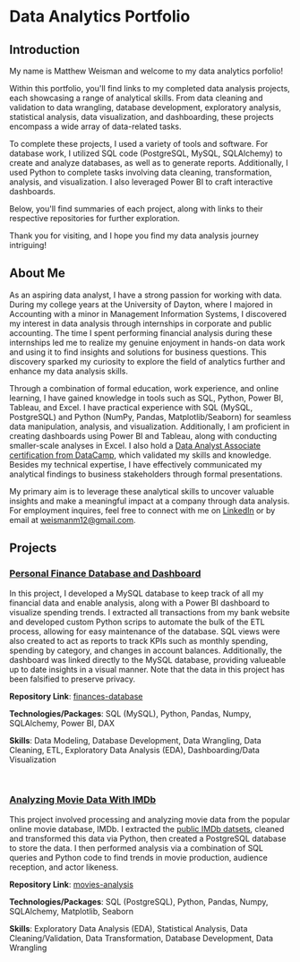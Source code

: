 # Data Analytics Portfolio

## Introduction

My name is Matthew Weisman and welcome to my data analytics porfolio!

Within this portfolio, you'll find links to my completed data analysis projects, each showcasing a range of analytical skills. From data cleaning and validation to data wrangling, database development, exploratory analysis, statistical analysis, data visualization, and dashboarding, these projects encompass a wide array of data-related tasks.

To complete these projects, I used a variety of tools and software. For database work, I utilized SQL code (PostgreSQL, MySQL, SQLAlchemy) to create and analyze databases, as well as to generate reports. Additionally, I used Python to complete tasks involving data cleaning, transformation, analysis, and visualization. I also leveraged Power BI to craft interactive dashboards.

Below, you'll find summaries of each project, along with links to their respective repositories for further exploration.

Thank you for visiting, and I hope you find my data analysis journey intriguing!

## About Me

As an aspiring data analyst, I have a strong passion for working with data. During my college years at the University of Dayton, where I majored in Accounting with a minor in Management Information Systems, I discovered my interest in data analysis through internships in corporate and public accounting. The time I spent performing financial analysis during these internships led me to realize my genuine enjoyment in hands-on data work and using it to find insights and solutions for business questions. This discovery sparked my curiosity to explore the field of analytics further and enhance my data analysis skills.

Through a combination of formal education, work experience, and online learning, I have gained knowledge in tools such as SQL, Python, Power BI, Tableau, and Excel. I have practical experience with SQL (MySQL, PostgreSQL) and Python (NumPy, Pandas, Matplotlib/Seaborn) for seamless data manipulation, analysis, and visualization. Additionally, I am proficient in creating dashboards using Power BI and Tableau, along with conducting smaller-scale analyses in Excel. I also hold a [Data Analyst Associate certification from DataCamp](https://app.datacamp.com/certification), which validated my skills and knowledge. Besides my technical expertise, I have effectively communicated my analytical findings to business stakeholders through formal presentations. 

My primary aim is to leverage these analytical skills to uncover valuable insights and make a meaningful impact at a company through data analysis. For employment inquires, feel free to connect with me on [LinkedIn](www.linkedin.com/in/matthewweisman2022
) or by email at weismanm12@gmail.com.

## Projects

### [Personal Finance Database and Dashboard](https://github.com/weismanm12/finances-database)

In this project, I developed a MySQL database to keep track of all my financial data and enable analysis, along with a Power BI dashboard to visualize spending trends. I extracted all transactions from my bank website and developed custom Python scrips to automate the bulk of the ETL process, allowing for easy maintenance of the database. SQL views were also created to act as reports to track KPIs such as monthly spending, spending by category, and changes in account balances. Additionally, the dashboard was linked directly to the MySQL database, providing valueable up to date insights in a visual manner. Note that the data in this project has been falsified to preserve privacy.

**Repository Link**: [finances-database](https://github.com/weismanm12/finances-database)

**Technologies/Packages**:  SQL (MySQL), Python, Pandas, Numpy, SQLAlchemy, Power BI, DAX

**Skills**: Data Modeling, Database Development, Data Wrangling, Data Cleaning, ETL, Exploratory Data Analysis (EDA), Dashboarding/Data Visualization


<br> 


### [Analyzing Movie Data With IMDb](https://github.com/weismanm12/movies-analysis)
This project involved processing and analyzing movie data from the popular online movie database, IMDb. I extracted the [public IMDb datsets](https://developer.imdb.com/non-commercial-datasets/), cleaned and transformed this data via Python, then created a PostgreSQL database to store the data. I then performed analysis via a combination of SQL queries and Python code to find trends in movie production, audience reception, and actor likeness.

**Repository Link**: [movies-analysis](https://github.com/weismanm12/movies-analysis)

**Technologies/Packages**: SQL (PostgreSQL), Python, Pandas, Numpy, SQLAlchemy, Matplotlib, Seaborn

**Skills**: Exploratory Data Analysis (EDA), Statistical Analysis, Data Cleaning/Validation, Data Transformation, Database Development, Data Wrangling
